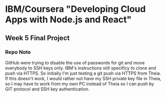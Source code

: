 # IBM/Coursera "Developing Cloud Apps with Node.js and React"
## Week 5 Final Project

### Repo Note
GitHub were trying to disable the use of passwords for git and move everybody to SSH keys only. IBM's instructions still specificy to clone and push via HTTPS. 
So initially I'm just testing a git push via HTTPS from Theia. If this doesn't work, I would rather not have my SSH private key file in Theia, so I may have to work from my own PC instead of Theia so I can push by GIT protocol and SSH key authentication.
